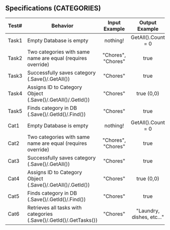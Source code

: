 ## Specifications (CATEGORIES)
| Test# | Behavior | Input Example |  Output Example  |
| ----- | -------- |:-------------:|:----------------:|
| Task1 | Empty Database is empty | nothing! | GetAll().Count = 0 |
| Task2 | Two categories with same name are equal (requires override) | "Chores", "Chores" | true |
| Task3 | Successfully saves category (.Save()/.GetAll()) | "Chores" | true |
| Task4 | Assigns ID to Category Object (.Save()/.GetAll()/.GetId()) | "Chores" | true (0,0) |
| Task5 | Finds category in DB (.Save()/.GetId()/.Find()) | "Chores" | true |
| Cat1 | Empty Database is empty | nothing! | GetAll().Count = 0 |
| Cat2 | Two categories with same name are equal (requires override) | "Chores", "Chores" | true |
| Cat3 | Successfully saves category (.Save()/.GetAll()) | "Chores" | true |
| Cat4 | Assigns ID to Category Object (.Save()/.GetAll()/.GetId()) | "Chores" | true (0,0) |
| Cat5 | Finds category in DB (.Save()/.GetId()/.Find()) | "Chores" | true |
| Cat6 | Retrieves all tasks with categories (.Save()/.GetId()/.GetTasks()) | "Chores" | "Laundry, dishes, etc..." |
